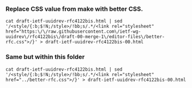 ### Replace CSS value from make with better CSS.
```
cat draft-ietf-uuidrev-rfc4122bis.html | sed '/<style/{:b;$!N;/style>/!bb;s/.*/<link rel="stylesheet" href="https:\/\/raw.githubusercontent.com\/ietf-wg-uuidrev\/rfc4122bis\/draft-00-merge-1\/editor-files\/better-rfc.css">/}' > draft-ietf-uuidrev-rfc4122bis-00.html
```

### Same but within this folder
``` 
cat draft-ietf-uuidrev-rfc4122bis.html | sed '/<style/{:b;$!N;/style>/!bb;s/.*/<link rel="stylesheet" href="../better-rfc.css">/}' > draft-ietf-uuidrev-rfc4122bis-00.html
```
